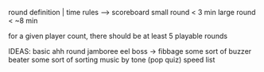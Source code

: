 round definition | time rules --> scoreboard
small round      < 3 min
large round      < ~8 min

for a given player count, there should be at least 5 playable rounds

IDEAS:
basic ahh round
jamboree eel boss -> fibbage
some sort of buzzer beater
some sort of sorting
music by tone (pop quiz)
speed list
